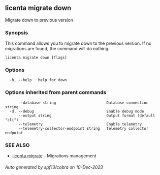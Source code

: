 ## licenta migrate down

Migrate down to previous version

### Synopsis

This command allows you to migrate down to the previous version. If no migrations are found, the command will do nothing.

```
licenta migrate down [flags]
```

### Options

```
  -h, --help   help for down
```

### Options inherited from parent commands

```
      --database string                       Database connection string
  -d, --debug                                 Enable debug mode
      --output string                         Output format (default "cli")
      --telemetry                             Enable telemetry
      --telemetry-collector-endpoint string   Telemetry collector endpoint
```

### SEE ALSO

* [licenta migrate](licenta_migrate.md)	 - Migrations management

###### Auto generated by spf13/cobra on 10-Dec-2023
